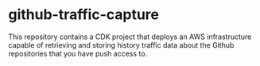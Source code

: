 # github-traffic-capture
This repository contains a CDK project that deploys an AWS infrastructure capable of retrieving and storing history traffic data about the Github repositories that you have push access to.
